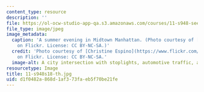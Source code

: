 ```yaml
---
content_type: resource
description: ''
file: https://ol-ocw-studio-app-qa.s3.amazonaws.com/courses/11-s948-seeing-the-city-afresh-spring-2018/d1f0482a868d1af373faeb5f70be21fe_11-s948s18-th.jpg
file_type: image/jpeg
image_metadata:
  caption: 'A summer evening in Midtown Manhattan. (Photo courtesy of [Christine Espino](https://www.flickr.com/photos/cgespino/6160200981)
    on Flickr. License: CC BY-NC-SA.)'
  credit: 'Photo courtesy of [Christine Espino](https://www.flickr.com/photos/cgespino/6160200981)
    on Flickr. License: CC BY-NC-SA.'
  image-alt: A city intersection with stoplights, automotive traffic, and pedestrians.
resourcetype: Image
title: 11-s948s18-th.jpg
uid: d1f0482a-868d-1af3-73fa-eb5f70be21fe
---
```

